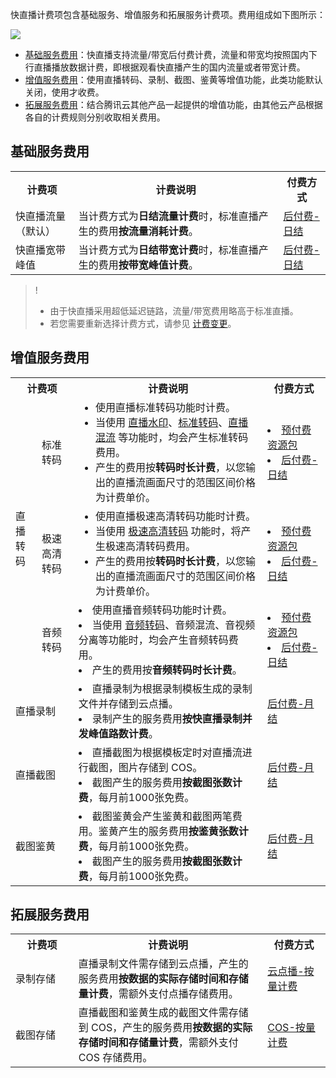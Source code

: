 快直播计费项包含基础服务、增值服务和拓展服务计费项。费用组成如下图所示：

![](https://main.qcloudimg.com/raw/c2c933b33e6f083dd3b2962f61dde0af.svg)

- [基础服务费用](#base)：快直播支持流量/带宽后付费计费，流量和带宽均按照国内下行直播播放数据计费，即根据观看快直播产生的国内流量或者带宽计费。
- [增值服务费用](#appreciation)：使用直播转码、录制、截图、鉴黄等增值功能，此类功能默认关闭，使用才收费。
- [拓展服务费用](#extensions)：结合腾讯云其他产品一起提供的增值功能，由其他云产品根据各自的计费规则分别收取相关费用。


[](id:base)
## 基础服务费用

<table>
<tr><th width="20%">计费项</th><th width="65%">计费说明</th><th>付费方式</th></tr><tr>
<tr>
<td>快直播流量<br>（默认）</td>
<td>当计费方式为<b>日结流量计费</b>时，标准直播产生的费用<b>按流量消耗计费</b>。</td>
<td><a href="https://cloud.tencent.com/document/product/267/39136#.E6.B5.81.E9.87.8F.E8.AE.A1.E8.B4.B9">后付费-日结</a></td>
</tr><tr>
<td>快直播宽带峰值</td>
<td>当计费方式为<b>日结带宽计费</b>时，标准直播产生的费用<b>按带宽峰值计费</b>。</td>
<td><a href="https://cloud.tencent.com/document/product/267/39136#.E5.B8.A6.E5.AE.BD.E8.AE.A1.E8.B4.B9">后付费-日结</a></td>
</tr></table>

>! 
>- 由于快直播采用超低延迟链路，流量/带宽费用略高于标准直播。
>- 若您需要重新选择计费方式，请参见 [计费变更](https://cloud.tencent.com/document/product/267/32712)。  



[](id:appreciation)
## 增值服务费用

<table>
<tr><th colspan=2 width="20%">计费项</th><th width="60%">计费说明</th><th>付费方式</th></tr><tr>
<td rowspan=3>直播转码</td>
<td>标准转码</td>
<td><ul style="margin:0">
<li/>使用直播标准转码功能时计费。
<li/>当使用 <a href="https://cloud.tencent.com/document/product/267/35253">直播水印</a>、<a href="https://cloud.tencent.com/document/product/267/20385#C_trans">标准转码</a>、<a href="https://cloud.tencent.com/document/product/267/45566">直播混流</a> 等功能时，均会产生标准转码费用。
<li/>产生的费用按<b>转码时长计费</b>，以您输出的直播流画面尺寸的范围区间价格为计费单价。
</ul></td>
<td>
<li><a href="https://cloud.tencent.com/document/product/267/39889#standard_pag">预付费资源包</a></li>
<li><a href="https://cloud.tencent.com/document/product/267/39136#.E6.A0.87.E5.87.86.E8.BD.AC.E7.A0.81">后付费-日结</a></li></td>
</tr><tr>
<td>极速高清转码</td>
<td><ul style="margin:0">
<li/>使用直播极速高清转码功能时计费。
<li/>当使用 <a href="https://cloud.tencent.com/document/product/267/20385#C_topspeed">极速高清转码</a> 功能时，将产生极速高清转码费用。
<li/>产生的费用按<b>转码时长计费</b>，以您输出的直播流画面尺寸的范围区间价格为计费单价。
</ul><td>
<li><a href="https://cloud.tencent.com/document/product/267/39889#topspeed_pag">预付费资源包</a></li>
<li><a href="https://cloud.tencent.com/document/product/267/39136#.E6.9E.81.E9.80.9F.E9.AB.98.E6.B8.85.E8.BD.AC.E7.A0.81">后付费-日结</a></li></td>
</tr><tr>
<td>音频转码</td>
<td>
<li/>使用直播音频转码功能时计费。
<li/>当使用 <a href="https://cloud.tencent.com/document/product/267/20385#C_audio">音频转码</a>、音频混流、音视频分离等功能时，均会产生音频转码费用。
<li/>产生的费用按<b>音频转码时长计费</b>。
<td>
<li><a href="https://cloud.tencent.com/document/product/267/39889#standard_pag">预付费资源包</a></li>
<li><a href="https://cloud.tencent.com/document/product/267/39136#.E9.9F.B3.E9.A2.91.E8.BD.AC.E7.A0.81">后付费-日结</a></li></td>
<tr>
<td colspan=2>直播录制</td>
<td>
    <li>直播录制为根据录制模板生成的录制文件并存储到云点播。</li>
    <li>录制产生的服务费用<b>按快直播录制并发峰值路数计费</b>。</li></td>
<td><a href="https://cloud.tencent.com/document/product/267/39136#.E7.9B.B4.E6.92.AD.E5.BD.95.E5.88.B6">后付费-月结</a></td>
</tr><tr>
<td colspan=2>直播截图</td>
<td>
    <li>直播截图为根据模板定时对直播流进行截图，图片存储到 COS。</li>
    <li>截图产生的服务费用<b>按截图张数计费</b>，每月前1000张免费。</li></td>
<td><a href="https://cloud.tencent.com/document/product/267/39136#.E7.9B.B4.E6.92.AD.E6.88.AA.E5.9B.BE">后付费-月结</a></td>
</tr><tr>
<td colspan=2>截图鉴黄</td>
<td>
    <li>截图鉴黄会产生鉴黄和截图两笔费用。鉴黄产生的服务费用<b>按鉴黄张数计费</b>，每月前1000张免费。</li>
    <li>截图产生的服务费用<b>按截图张数计费</b>，每月前1000张免费。</li></td>
<td><a href="https://cloud.tencent.com/document/product/267/39136#.E6.99.BA.E8.83.BD.E9.89.B4.E9.BB.84">后付费-月结</a></td>
</tr></table>



[](id:extensions)
## 拓展服务费用


<table>
<tr><th width="20%">计费项</th><th width="60%">计费说明</th><th>付费方式</th></tr><tr>
<tr>
<td>录制存储</td>
<td>直播录制文件需存储到云点播，产生的服务费用<b>按数据的实际存储时间和存储量计费</b>，需额外支付点播存储费用。</td>
<td><a href="https://cloud.tencent.com/document/product/266/14666#media_storage">云点播-按量计费</a></td>
</tr><tr>
<td>截图存储</td>
<td>直播截图和鉴黄生成的截图文件需存储到 COS，产生的服务费用<b>按数据的实际存储时间和存储量计费</b>，需额外支付 COS 存储费用。</td>
<td><a href="https://cloud.tencent.com/document/product/436/36522">COS-按量计费</a></td>
</tr></table>
